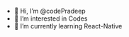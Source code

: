 - 👋 Hi, I’m @codePradeep
- 👀 I’m interested in Codes
- 🌱 I’m currently learning React-Native

<!---
codePradeep/codePradeep is a ✨ special ✨ repository because its `README.md` (this file) appears on your GitHub profile.
You can click the Preview link to take a look at your changes.
--->
